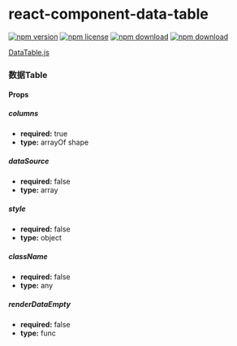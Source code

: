 # react-component-data-table

<!-- badge -->
[![npm version](https://img.shields.io/npm/v/react-component-data-table.svg)](https://www.npmjs.com/package/react-component-data-table)
[![npm license](https://img.shields.io/npm/l/react-component-data-table.svg)](https://www.npmjs.com/package/react-component-data-table)
[![npm download](https://img.shields.io/npm/dm/react-component-data-table.svg)](https://www.npmjs.com/package/react-component-data-table)
[![npm download](https://img.shields.io/npm/dt/react-component-data-table.svg)](https://www.npmjs.com/package/react-component-data-table)
<!-- endbadge -->

<!-- react-components-docs -->
[DataTable.js](src/components/DataTable.js)
### 数据Table

#### Props

##### columns

- **required:** true
- **type:** arrayOf shape



##### dataSource

- **required:** false
- **type:** array 



##### style

- **required:** false
- **type:** object 



##### className

- **required:** false
- **type:** any 



##### renderDataEmpty

- **required:** false
- **type:** func 


<!-- react-components-docs:end --> 